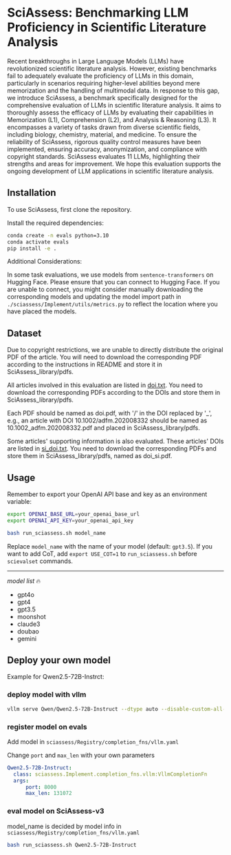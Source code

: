 # SciAssess: Benchmarking LLM Proficiency in Scientific Literature Analysis
Recent breakthroughs in Large Language Models (LLMs) have revolutionized scientific literature analysis. 
However, existing benchmarks fail to adequately evaluate the proficiency of LLMs in this domain, particularly in scenarios requiring higher-level abilities beyond mere memorization and the handling of multimodal data.
In response to this gap, we introduce SciAssess, a benchmark specifically designed for the comprehensive evaluation of LLMs in scientific literature analysis. 
It aims to thoroughly assess the efficacy of LLMs by evaluating their capabilities in Memorization (L1), Comprehension (L2), and Analysis & Reasoning (L3). 
It encompasses a variety of tasks drawn from diverse scientific fields, including biology, chemistry, material, and medicine.
To ensure the reliability of SciAssess, rigorous quality control measures have been implemented, ensuring accuracy, anonymization, and compliance with copyright standards. 
SciAssess evaluates 11 LLMs, highlighting their strengths and areas for improvement. 
We hope this evaluation supports the ongoing development of LLM applications in scientific literature analysis.

## Installation

To use SciAssess, first clone the repository.

Install the required dependencies:

```bash
conda create -n evals python=3.10
conda activate evals
pip install -e .
```

Additional Considerations:

In some task evaluations, we use models from `sentence-transformers` on Hugging Face. Please ensure that you can connect to Hugging Face. If you are unable to connect, you might consider manually downloading the corresponding models and updating the model import path in `./sciassess/Implement/utils/metrics.py` to reflect the location where you have placed the models.

## Dataset

Due to copyright restrictions, we are unable to directly distribute the original PDF of the article. You will need to download the corresponding PDF according to the instructions in README and store it in SciAssess_library/pdfs.

All articles involved in this evaluation are listed in [doi.txt](doi.txt). You need to download the corresponding PDFs according to the DOIs and store them in SciAssess_library/pdfs.

Each PDF should be named as doi.pdf, with '/' in the DOI replaced by '_', e.g., an article with DOI 10.1002/adfm.202008332 should be named as 10.1002_adfm.202008332.pdf and placed in SciAssess_library/pdfs.

Some articles' supporting information is also evaluated. These articles' DOIs are listed in [si_doi.txt](si_doi.txt). You need to download the corresponding PDFs and store them in SciAssess_library/pdfs, named as doi_si.pdf.


## Usage


Remember to export your OpenAI API base and key as an environment variable:

```bash
export OPENAI_BASE_URL=your_openai_base_url
export OPENAI_API_KEY=your_openai_api_key
```


```bash
bash run_sciassess.sh model_name
```
Replace `model_name` with the name of your model (default: `gpt3.5`).
If you want to add CoT, add `export USE_COT=1` to `run_sciassess.sh` before `scievalset` commands.

---

*model list* 🔥
- gpt4o
- gpt4
- gpt3.5
- moonshot
- claude3
- doubao
- gemini

## Deploy your own model
Example for Qwen2.5-72B-Instrct:

### deploy model with vllm
```bash
vllm serve Qwen/Qwen2.5-72B-Instruct --dtype auto --disable-custom-all-reduce --enforce-eager --served-model-name vllm --tensor-parallel-size 8
```

### register model on evals
Add model in `sciassess/Registry/completion_fns/vllm.yaml`

Change `port` and `max_len` with your own parameters
```yaml
Qwen2.5-72B-Instruct:
  class: sciassess.Implement.completion_fns.vllm:VllmCompletionFn
  args:
      port: 8000
      max_len: 131072
```

### eval model on SciAssess-v3
model_name is decided by model info in `sciassess/Registry/completion_fns/vllm.yaml`
```bash
bash run_sciassess.sh Qwen2.5-72B-Instruct
```